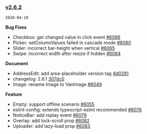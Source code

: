 ### [v2.6.2](https://github.com/youzan/vant/compare/v2.6.1...v2.6.2)

`2020-04-18`

**Bug Fixes**

- Checkbox: get changed value in click event [#6066](https://github.com/youzan/vant/issues/6066)
- Picker: setColumnValues failed in cascade mode [#6080](https://github.com/youzan/vant/issues/6080)
- Slider: incorrect bar-height when vertical [#6065](https://github.com/youzan/vant/issues/6065)
- Swipe: incorrect width after resize if hidden [#6084](https://github.com/youzan/vant/issues/6084)

**Document**

- AddressEdit: add area-placeholder version tag [4d0281](https://github.com/youzan/vant/commit/4d0281018aaf810f7c8acdcb5c412578fd6579c7)
- changelog: 2.6.1 [307dc0](https://github.com/youzan/vant/commit/307dc01d50c4495769153ec0a4d33b977b7e6451)
- Image: rename Image to VanImage [#6049](https://github.com/youzan/vant/issues/6049)

**Feature**

- Empty: support offline scenario [#6055](https://github.com/youzan/vant/issues/6055)
- eslint-config: extends typescript-eslint recommended [#6076](https://github.com/youzan/vant/issues/6076)
- NoticeBar: add replay event [#6079](https://github.com/youzan/vant/issues/6079)
- Overlay: add lock-scroll prop [#6082](https://github.com/youzan/vant/issues/6082)
- Uploader: add lazy-load prop [#6083](https://github.com/youzan/vant/issues/6083)
